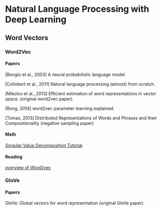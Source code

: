 # Natural Language Processing with Deep Learning

## Word Vectors

### Word2Vec

#### Papers

[Bengio et al., 2003] A neural probabilistic language model.

[Collobert et al., 2011] Natural language processing (almost) from scratch.

[Mikolov et al., 2013] Efficient estimation of word representations in vector space. (original word2vec paper)

[Rong, 2014] word2vec parameter learning explained.

[Tomas, 2013] Distributed Representations of Words and Phrases and their Compositionality (negative sampling paper)

#### Math

[Singular Value Decomposition Tutorial](https://davetang.org/file/Singular_Value_Decomposition_Tutorial.pdf)

#### Reading

[overview of Word2vec](https://myndbook.com/view/4900)

### GloVe

#### Papers

GloVe: Global vectors for word representation (original GloVe paper)
